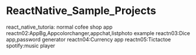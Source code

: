 # ReactNative_Sample_Projects
react_native_tutoria: normal cofee shop app
reactn02:AppBg,Appcolorchanger,appchat,listphoto example
reactn03:Dice app,password generator
reactn04:Currency app
reactn05:Tictactoe
spotify:music player